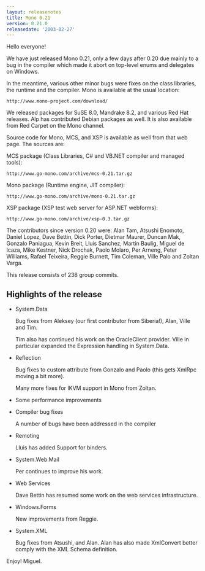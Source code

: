 ```yaml
---
layout: releasenotes
title: Mono 0.21
version: 0.21.0
releasedate: '2003-02-27'
---
```


Hello everyone!

We have just released Mono 0.21, only a few days after 0.20 due
mainly to a bug in the compiler which made it abort on top-level enums
and delegates on Windows.

In the meantime, various other minor bugs were fixes on the class
libraries, the runtime and the compiler.  Mono is available at the
usual location:

    http://www.mono-project.com/download/

We released packages for SuSE 8.0, Mandrake 8.2, and various Red
Hat releases.  Alp has contributed Debian packages as well.  It is
also available from Red Carpet on the Mono channel.

Source code for Mono, MCS, and XSP is available as well from that
web page.  The sources are:

MCS package (Class Libraries, C# and VB.NET compiler and managed tools):

    http://www.go-mono.com/archive/mcs-0.21.tar.gz

Mono package (Runtime engine, JIT compiler):

    http://www.go-mono.com/archive/mono-0.21.tar.gz

XSP package (XSP test web server for ASP.NET webforms):

    http://www.go-mono.com/archive/xsp-0.3.tar.gz

The contributors since version 0.20 were: Alan Tam, Atsushi
Enomoto, Daniel Lopez, Dave Bettin, Dick Porter, Dietmar Maurer,
Duncan Mak, Gonzalo Paniagua, Kevin Breit, Lluis Sanchez, Martin
Baulig, Miguel de Icaza, Mike Kestner, Nick Drochak, Paolo Molaro, Per
Arneng, Peter Williams, Rafael Teixeira, Reggie Burnett, Tim Coleman,
Ville Palo and Zoltan Varga.

This release consists of 238 group commits.

## Highlights of the release

* System.Data

    Bug fixes from Aleksey (our first contributor from
    Siberia!), Alan, Ville and Tim.

    Tim also has continued his work on the OracleClient provider.
    Ville in particular expanded the Expression handling in
    System.Data.

* Reflection

    Bug fixes to custom attribute from Gonzalo and Paolo (this
    gets XmlRpc moving a bit more).

    Many more fixes for IKVM support in Mono from Zoltan.

* Some performance improvements

* Compiler bug fixes

    A number of bugs have been addressed in the compiler

* Remoting

    Lluis has added Support for binders.

* System.Web.Mail

    Per continues to improve his work.

* Web Services

    Dave Bettin has resumed some work on the web services
    infrastructure.

* Windows.Forms

    New improvements from Reggie.

* System.XML

    Bug fixes from Atsushi, and Alan.  Alan has also made
    XmlConvert better comply with the XML Schema definition.

Enjoy!
Miguel.